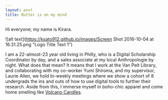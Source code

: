 ```yaml
---
layout: post
title: Butter is on my mind
---
```


Hi everyone; my name is Kirara.

![alt text](https://ksato912.github.io/images/Screen Shot 2016-10-04 at 16.31.25.png "Logo Title Text 1")

I am a 22-almost-23 year old living in Philly, who is a Digital Scholarship Coordinator by day, and a sales associate at my local Anthropologie by night. What does that mean? It means that I work at the Van Pelt Library, and collaborating with my co-worker Yumi Shiroma, and my supervisor, Laurie Allen, we hold bi-weekly meetings where we show a cohort of 8 undergrads the ins and outs of how to use digital tools to further their research. Aside from this, I immerse myself in boho-chic apparel and come home smelling like [Volcano Candles](http://www.anthropologie.com/anthro/product/A19851559.jsp#/). 
